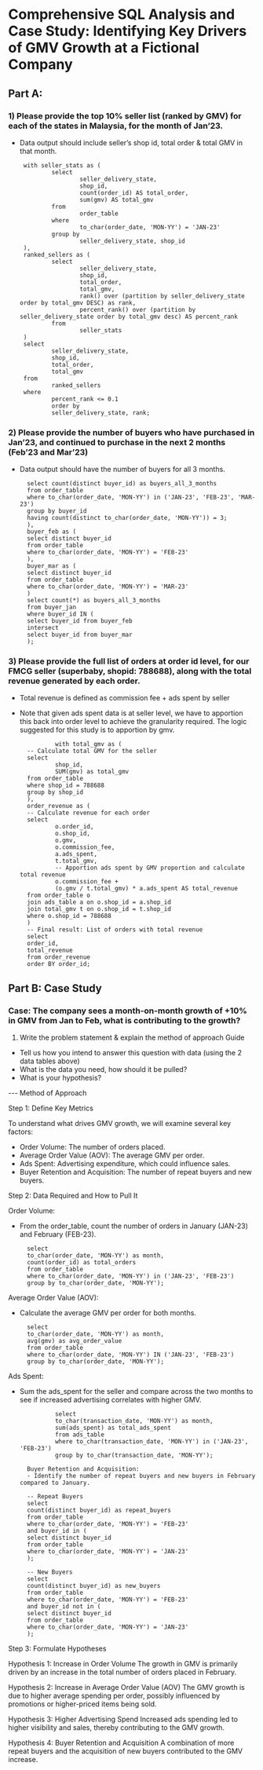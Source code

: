 # Comprehensive SQL Analysis and Case Study: Identifying Key Drivers of GMV Growth at a Fictional Company

## Part A:

### 1) Please provide the top 10% seller list (ranked by GMV) for each of the states in Malaysia, for the month of Jan’23.
-  Data output should include seller’s shop id, total order & total GMV in that month.

        with seller_stats as (
                select 
                        seller_delivery_state,
                        shop_id,
                        count(order_id) AS total_order,
                        sum(gmv) AS total_gmv
                from 
                        order_table
                where 
                        to_char(order_date, 'MON-YY') = 'JAN-23'
                group by 
                        seller_delivery_state, shop_id
        ),
        ranked_sellers as (
                select 
                        seller_delivery_state,
                        shop_id,
                        total_order,
                        total_gmv,
                        rank() over (partition by seller_delivery_state order by total_gmv DESC) as rank,
                        percent_rank() over (partition by seller_delivery_state order by total_gmv desc) AS percent_rank
                from 
                        seller_stats
        )
        select 
                seller_delivery_state,
                shop_id,
                total_order,
                total_gmv
        from 
                ranked_sellers
        where 
                percent_rank <= 0.1
                order by
                seller_delivery_state, rank;


### 2) Please provide the number of buyers who have purchased in Jan’23, and continued to purchase in the next 2 months (Feb’23 and Mar’23)
- Data output should have the number of buyers for all 3 months.

        select count(distinct buyer_id) as buyers_all_3_months
        from order_table
        where to_char(order_date, 'MON-YY') in ('JAN-23', 'FEB-23', 'MAR-23')
        group by buyer_id
        having count(distinct to_char(order_date, 'MON-YY')) = 3;
        ),
        buyer_feb as (
        select distinct buyer_id
        from order_table
        where to_char(order_date, 'MON-YY') = 'FEB-23'
        ),
        buyer_mar as (
        select distinct buyer_id
        from order_table
        where to_char(order_date, 'MON-YY') = 'MAR-23'
        )
        select count(*) as buyers_all_3_months
        from buyer_jan
        where buyer_id IN (
        select buyer_id from buyer_feb
        intersect
        select buyer_id from buyer_mar
        );


### 3) Please provide the full list of orders at order id level, for our FMCG seller (superbaby, shopid: 788688), along with the total revenue generated by each order.
- Total revenue is defined as commission fee + ads spent by seller
- Note that given ads spent data is at seller level, we have to apportion this back into order level to achieve the granularity required. The logic suggested for this study is to apportion by gmv.

                with total_gmv as (
        -- Calculate total GMV for the seller
        select 
                shop_id, 
                SUM(gmv) as total_gmv
        from order_table
        where shop_id = 788688
        group by shop_id
        ),
        order_revenue as (
        -- Calculate revenue for each order
        select 
                o.order_id,
                o.shop_id,
                o.gmv,
                o.commission_fee,
                a.ads_spent,
                t.total_gmv,
                -- Apportion ads spent by GMV proportion and calculate total revenue
                o.commission_fee + 
                (o.gmv / t.total_gmv) * a.ads_spent AS total_revenue
        from order_table o
        join ads_table a on o.shop_id = a.shop_id
        join total_gmv t on o.shop_id = t.shop_id
        where o.shop_id = 788688
        )
        -- Final result: List of orders with total revenue
        select 
        order_id, 
        total_revenue
        from order_revenue
        order BY order_id;

## Part B: Case Study
### Case: The company sees a month-on-month growth of +10% in GMV from Jan to Feb, what is contributing to the growth?

1. Write the problem statement & explain the method of approach
Guide
- Tell us how you intend to answer this question with data (using the 2 data tables above)
- What is the data you need, how should it be pulled?
- What is your hypothesis?


--- Method of Approach

Step 1: Define Key Metrics

To understand what drives GMV growth, we will examine several key factors:

- Order Volume: The number of orders placed.
- Average Order Value (AOV): The average GMV per order.
- Ads Spent: Advertising expenditure, which could influence sales.
- Buyer Retention and Acquisition: The number of repeat buyers and new buyers.

Step 2: Data Required and How to Pull It

Order Volume:

- From the order_table, count the number of orders in January (JAN-23) and February (FEB-23).

        select 
        to_char(order_date, 'MON-YY') as month, 
        count(order_id) as total_orders
        from order_table
        where to_char(order_date, 'MON-YY') in ('JAN-23', 'FEB-23')
        group by to_char(order_date, 'MON-YY');

Average Order Value (AOV):

- Calculate the average GMV per order for both months.

        select 
        to_char(order_date, 'MON-YY') as month, 
        avg(gmv) as avg_order_value
        from order_table
        where to_char(order_date, 'MON-YY') IN ('JAN-23', 'FEB-23')
        group by to_char(order_date, 'MON-YY');


Ads Spent:
- Sum the ads_spent for the seller and compare across the two months to see if increased advertising correlates with higher GMV.

                select 
                to_char(transaction_date, 'MON-YY') as month, 
                sum(ads_spent) as total_ads_spent
                from ads_table
                where to_char(transaction_date, 'MON-YY') in ('JAN-23', 'FEB-23')
                group by to_char(transaction_date, 'MON-YY');

        Buyer Retention and Acquisition:
        - Identify the number of repeat buyers and new buyers in February compared to January.

        -- Repeat Buyers
        select 
        count(distinct buyer_id) as repeat_buyers
        from order_table
        where to_char(order_date, 'MON-YY') = 'FEB-23'
        and buyer_id in (
        select distinct buyer_id
        from order_table
        where to_char(order_date, 'MON-YY') = 'JAN-23'
        );

        -- New Buyers
        select 
        count(distinct buyer_id) as new_buyers
        from order_table
        where to_char(order_date, 'MON-YY') = 'FEB-23'
        and buyer_id not in (
        select distinct buyer_id
        from order_table
        where to_char(order_date, 'MON-YY') = 'JAN-23'
        );

Step 3: Formulate Hypotheses

Hypothesis 1: 
Increase in Order Volume
The growth in GMV is primarily driven by an increase in the total number of orders placed in February.

Hypothesis 2: 
Increase in Average Order Value (AOV)
The GMV growth is due to higher average spending per order, possibly influenced by promotions or higher-priced items being sold.

Hypothesis 3: 
Higher Advertising Spend
Increased ads spending led to higher visibility and sales, thereby contributing to the GMV growth.

Hypothesis 4: 
Buyer Retention and Acquisition
A combination of more repeat buyers and the acquisition of new buyers contributed to the GMV increase.
